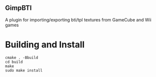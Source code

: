 ## GimpBTI
A plugin for importing/exporting bti/tpl textures from GameCube and Wii games

# Building and Install

```
cmake . -Bbuild
cd build
make
sudo make install
```